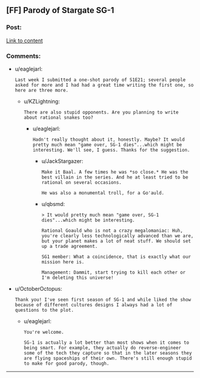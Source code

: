 ## [FF] Parody of Stargate SG-1

### Post:

[Link to content](https://www.fanfiction.net/s/11361802/1/What-if-SG-1-weren-t-stupid)

### Comments:

- u/eaglejarl:
  ```
  Last week I submitted a one-shot parody of S1E21; several people asked for more and I had had a great time writing the first one, so here are three more.
  ```

  - u/KZLightning:
    ```
    There are also stupid opponents. Are you planning to write about rational snakes too?
    ```

    - u/eaglejarl:
      ```
      Hadn't really thought about it, honestly. Maybe? It would pretty much mean "game over, SG-1 dies"...which might be interesting. We'll see, I guess. Thanks for the suggestion.
      ```

      - u/JackStargazer:
        ```
        Make it Baal. A few times he was *so close.* He was the best villain in the series. And he at least tried to be rational on several occasions.

        He was also a monumental troll, for a Go'auld.
        ```

      - u/qbsmd:
        ```
        > It would pretty much mean "game over, SG-1 dies"...which might be interesting.

        Rational Goauld who is not a crazy megalomaniac: Huh, you're clearly less technologically advanced than we are, but your planet makes a lot of neat stuff. We should set up a trade agreement.

        SG1 member: What a coincidence, that is exactly what our mission here is.

        Management: Dammit, start trying to kill each other or I'm deleting this universe!
        ```

- u/OctoberOctopus:
  ```
  Thank you! I've seen first season of SG-1 and while liked the show because of different cultures designs I always had a lot of questions to the plot.
  ```

  - u/eaglejarl:
    ```
    You're welcome. 

    SG-1 is actually a lot better than most shows when it comes to being smart. For example, they actually do reverse-engineer some of the tech they capture so that in the later seasons they are flying spaceships of their own. There's still enough stupid to make for good parody, though.
    ```

---

